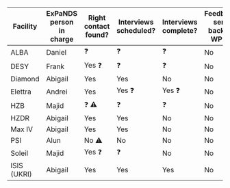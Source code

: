 Facility | ExPaNDS person in charge | Right contact found? | Interviews scheduled? | Interviews complete? | Feedback sent back to WP2?
-|-|-|-|-|-
ALBA | Daniel | :question: | :question: | :question: | No
DESY | Frank | Yes :question: | :question: | :question: | No
Diamond | Abigail | Yes | Yes | No | No
Elettra | Andrei | Yes | Yes :question: | Yes :question: | No | No
HZB | Majid | :question: :warning: | :question: | :question: | No |
HZDR | Abigail | Yes | Yes | No | No
Max IV | Abigail | Yes | Yes | No | No
PSI | Alun | No :warning: | No | No | No
Soleil | Majid | Yes :question: | :question: | No | No
ISIS (UKRI) | Abigail | Yes | Yes | Yes | No
